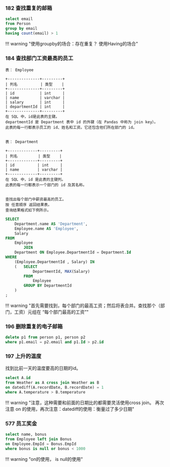 ### 182 查找重复的邮箱


```sql
select email 
from Person 
group by email
having count(email) > 1
```

!!! warning "使用groupby的场合：存在重复？ 使用Having的场合"


### 184 查找部门工资最高的员工

```
表： Employee

+--------------+---------+
| 列名          | 类型    |
+--------------+---------+
| id           | int     |
| name         | varchar |
| salary       | int     |
| departmentId | int     |
+--------------+---------+
在 SQL 中，id是此表的主键。
departmentId 是 Department 表中 id 的外键（在 Pandas 中称为 join key）。
此表的每一行都表示员工的 id、姓名和工资。它还包含他们所在部门的 id。
 

表： Department

+-------------+---------+
| 列名         | 类型    |
+-------------+---------+
| id          | int     |
| name        | varchar |
+-------------+---------+
在 SQL 中，id 是此表的主键列。
此表的每一行都表示一个部门的 id 及其名称。
 

查找出每个部门中薪资最高的员工。
按 任意顺序 返回结果表。
查询结果格式如下例所示。
```


```sql
SELECT
    Department.name AS 'Department',
    Employee.name AS 'Employee',
    Salary
FROM
    Employee
        JOIN
    Department ON Employee.DepartmentId = Department.Id
WHERE
    (Employee.DepartmentId , Salary) IN
    (   SELECT
            DepartmentId, MAX(Salary)
        FROM
            Employee
        GROUP BY DepartmentId
    )
;

```

!!! warning "首先需要找到，每个部门的最高工资；然后将表合并。查找那个（部门，工资）元组在 “每个部门最高的工资”"


### 196 删除重复的电子邮箱

```sql
delete p1 from person p1, person p2
where p1.email = p2.email and p1.Id > p2.id
```


### 197 上升的温度

找到比前一天的温度要高的日期的id。

```sql
select A.id
from Weather as A cross join Weather as B 
on datediff(A.recordDate, B.recordDate) = 1
where A.temperature > B.temperature
```

!!! warning "注意，这种需要和前面的日期比的都需要灵活使用cross join。 再次注意 on 的使用，再次注意：datediff的使用：衡量过了多少日期"

### 577 员工奖金


```sql
select name, bonus
from Employee left join Bonus
on Employee.EmpId = Bonus.EmpId
where bonus is null or bonus < 1000
```

!!! warning "on的使用， is null的使用"